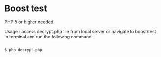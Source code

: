 # Boost test

PHP 5 or higher needed

Usage : access decrypt.php file from local server or navigate to boost/test in terminal and run the following command

```

$ php decrypt.php

```